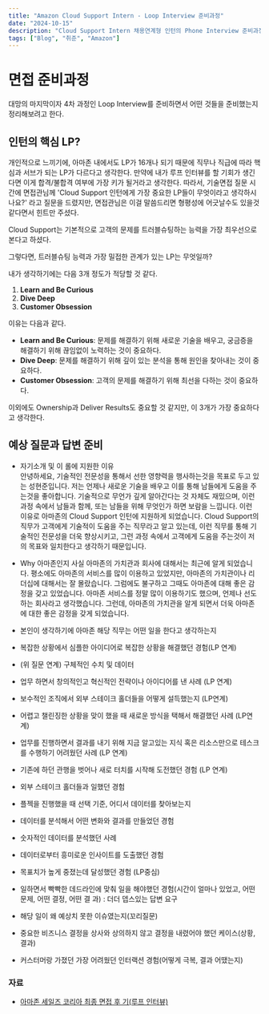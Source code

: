 ```yaml
---
title: "Amazon Cloud Support Intern - Loop Interview 준비과정"
date: "2024-10-15"
description: "Cloud Support Intern 채용연계형 인턴의 Phone Interview 준비과정"
tags: ["Blog", "취준", "Amazon"]
---
```


# 면접 준비과정

대망의 마지막이자 4차 과정인 Loop Interview를 준비하면서 어떤 것들을 준비했는지 정리해보려고 한다.

## 인턴의 핵심 LP?
개인적으로 느끼기에, 아마존 내에서도 LP가 16개나 되기 때문에 직무나 직급에 따라 핵심과 서브가 되는 LP가 다르다고 생각한다. 만약에 내가 루프 인터뷰를 할 기회가 생긴다면 이게 합격/불합격 여부에 가장 키가 될거라고 생각한다. 따라서, 기술면접 질문 시간에 면접관님께 'Cloud Support 인턴에게 가장 중요한 LP들이 무엇이라고 생각하시나요?' 라고 질문을 드렸지만, 면접관님은 이걸 말씀드리면 형평성에 어긋날수도 있을것 같다면서 힌트만 주셨다.

Cloud Support는 기본적으로 고객의 문제를 트러블슈팅하는 능력을 가장 최우선으로 본다고 하셨다.

그렇다면, 트러블슈팅 능력과 가장 밀접한 관계가 있는 LP는 무엇일까?

내가 생각하기에는 다음 3개 정도가 적당할 것 같다.

1. **Learn and Be Curious**
2. **Dive Deep**
3. **Customer Obsession**

이유는 다음과 같다.
- **Learn and Be Curious**: 문제를 해결하기 위해 새로운 기술을 배우고, 궁금증을 해결하기 위해 끊임없이 노력하는 것이 중요하다.
- **Dive Deep**: 문제를 해결하기 위해 깊이 있는 분석을 통해 원인을 찾아내는 것이 중요하다.
- **Customer Obsession**: 고객의 문제를 해결하기 위해 최선을 다하는 것이 중요하다.

이외에도 Ownership과 Deliver Results도 중요할 것 같지만, 이 3개가 가장 중요하다고 생각한다.


## 예상 질문과 답변 준비

- 자기소개 및 이 롤에 지원한 이유  
안녕하세요, 기술적인 전문성을 통해서 선한 영향력을 행사하는것을 목표로 두고 있는 성현준입니다. 저는 언제나 새로운 기술을 배우고 이를 통해 남들에게 도움을 주는것을 좋아합니다. 기술적으로 무언가 깊게 알아간다는 것 자체도 재밌으며, 이런 과정 속에서 남들과 함께, 또는 남들을 위해 무엇인가 하면 보람을 느낍니다. 이런 이유로 아마존의 Cloud Support 인턴에 지원하게 되었습니다. Cloud Support의 직무가 고객에게 기술적이 도움을 주는 직무라고 알고 있는데, 이런 직무를 통해 기술적인 전문성을 더욱 향상시키고, 그런 과정 속에서 고객에게 도움을 주는것이 저의 목표와 일치한다고 생각하기 때문입니다.


- Why 아마존인지
사실 아마존의 가치관과 회사에 대해서는 최근에 알게 되었습니다. 평소에도 아마존의 서비스를 많이 이용하고 있었지만, 아마존의 가치관이나 리더십에 대해서는 잘 몰랐습니다. 그럼에도 불구하고 그때도 아마존에 대해 좋은 감정을 갖고 있었습니다. 아마존 서비스를 정말 많이 이용하기도 했으며, 언제나 선도하는 회사라고 생각했습니다. 그런데, 아마존의 가치관을 알게 되면서 더욱 아마존에 대한 좋은 감정을 갖게 되었습니다.

- 본인이 생각하기에 아마존 해당 직무는 어떤 일을 한다고 생각하는지
- 복잡한 상황에서 심플한 아이디어로 복잡한 상황을 해결했던 경험(LP 연계)
- (위 질문 연계) 구체적인 수치 및 데이터
- 업무 하면서 창의적인고 혁신적인 전략이나 아이디어를 낸 사례 (LP 연계)
- 보수적인 조직에서 외부 스테이크 홀더들을 어떻게 설득했는지 (LP연계)
- 어렵고 챌린징한 상황을 맞이 했을 때 새로운 방식을 택해서 해결했던 사례 (LP연계)
- 업무를 진행하면서 결과를 내기 위해 지금 알고있는 지식 혹은 리소스만으로 테스크를 수행하기 어려웠던 사례 (LP 연계)
- 기존에 하던 관행을 벗어나 새로 터치를 시작해 도전했던 경험 (LP 연계)
- 외부 스테이크 홀더들과 일했던 경험
- 플젝을 진행했을 때 선택 기준, 어디서 데이터를 찾아보는지
- 데이터를 분석해서 어떤 변화와 결과를 만들었던 경험
- 숫자적인 데이터를 분석했던 사례
- 데이터로부터 흥미로운 인사이트를 도출했던 경험
- 목표치가 높게 중졌는데 달성했던 경험 (LP중심)
- 일하면서 빡빡한 데드라인에 맞춰 일을 해야했던 경험(시간이 얼마나 있었고, 어떤 문제, 어떤 결정, 어떤 결 과) : 더더 뎁스있는 답변 요구
- 해당 일이 왜 예상치 못한 이슈였는지(꼬리질문)
- 중요한 비즈니스 결정을 상사와 상의하지 않고 결정을 내렸어야 했던 케이스(상황, 결과)
- 커스터머랑 가졌던 가장 어려웠던 인터랙션 경험(어떻게 극복, 결과 어땠는지)


### 자료
- [아마존 세일즈 코리아 최종 면접 후 기(루프 인터뷰)](https://brunch.co.kr/@jmjm/23)